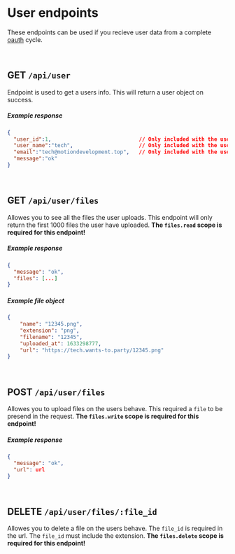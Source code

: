 # User endpoints
These endpoints can be used if you recieve user data from a complete [oauth](/developers/docs/oauth) cycle.

<br>

## **GET** `/api/user`
Endpoint is used to get a users info. This will return a user object on success.
##### Example response
```json
{
  "user_id":1,                            // Only included with the user.read scope
  "user_name":"tech",                     // Only included with the user.read scope
  "email":"tech@motiondevelopment.top",   // Only included with the user.email scope
  "message":"ok"
}
```

<br>

## **GET** `/api/user/files`
Allowes you to see all the files the user uploads. This endpoint will only return the first 1000 files the user have uploaded.
**The `files.read` scope is required for this endpoint!**
##### Example response
```json
{
  "message": "ok", 
  "files": [...]
}
```
##### Example file object
```json
{
    "name": "12345.png",
    "extension": "png",
    "filename": "12345",
    "uploaded_at": 1633298777,
    "url": "https://tech.wants-to.party/12345.png"
}
```

<br>

## **POST** `/api/user/files`
Allowes you to upload files on the users behave. This required a `file` to be presend in the request.
**The `files.write` scope is required for this endpoint!**
##### Example response
```json
{
  "message": "ok", 
  "url": url
}
```

<br>

## **DELETE** `/api/user/files/:file_id`
Allowes you to delete a file on the users behave. The `file_id` is required in the url. The `file_id` must include the extension.
**The `files.delete` scope is required for this endpoint!**
